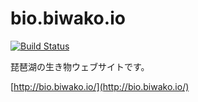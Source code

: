 # bio.biwako.io

[![Build Status](https://travis-ci.org/KamataRyo/bio.biwako.io.svg?branch=master)](https://travis-ci.org/KamataRyo/bio.biwako.io)

琵琶湖の生き物ウェブサイトです。

[http://bio.biwako.io/](http://bio.biwako.io/)
